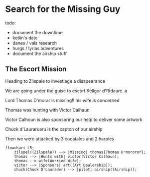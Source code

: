 # Search for the Missing Guy

todo:

- document the downtime
- kotlin's date
- danes / vals research
- hurgs / lyrias adventures
- document the airship stuff

## The Escort Mission

Heading to Zilspale to investiage a disapearance

We are going under the guise to escort Kellgor d'Rtdaure..a

Lord Thomas D'morar is missing!! his wife is concerned

Thomas was hunting with Victor Calhaun

Victor Calhoun is also sponsoring our help to deliver some artwork

Chuck d'Lauraruaru is the capton of our airship

Then we were attacked by 3 cocatales and 2 harpies

```mermaid
flowchart LR;
    zilspel((Zilspale)) --> |Missing| thomas{Thomas D'mororor};
    thomas --> |Hunts with| victor(Victor Calhaun);
    thomas --> wife(Worried Wife);
    victor --> |Sponsors| art((Art Dealership));
    chuck(Chuck D'Laurader) --> |pilot| airship((Airship));
```
